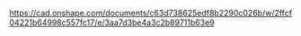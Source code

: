 https://cad.onshape.com/documents/c63d738625edf8b2290c026b/w/2ffcf04221b64998c557fc17/e/3aa7d3be4a3c2b89711b63e9